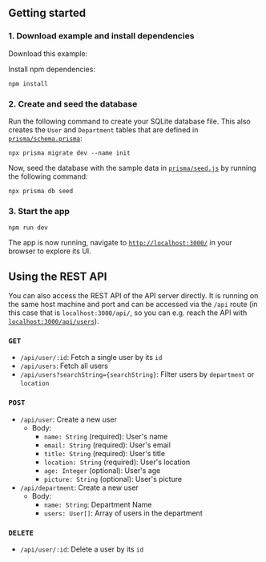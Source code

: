 ## Getting started

### 1. Download example and install dependencies

Download this example:


Install npm dependencies:
```
npm install
```

### 2. Create and seed the database

Run the following command to create your SQLite database file. This also creates the `User` and `Department` tables that are defined in [`prisma/schema.prisma`](./prisma/schema.prisma):

```
npx prisma migrate dev --name init
```

Now, seed the database with the sample data in [`prisma/seed.js`](./prisma/seed.js) by running the following command:

```
npx prisma db seed 
```


### 3. Start the app

```
npm run dev
```

The app is now running, navigate to [`http://localhost:3000/`](http://localhost:3000/) in your browser to explore its UI.

## Using the REST API

You can also access the REST API of the API server directly. It is running on the same host machine and port and can be accessed via the `/api` route (in this case that is `localhost:3000/api/`, so you can e.g. reach the API with [`localhost:3000/api/users`](http://localhost:3000/api/feed)).

### `GET`

- `/api/user/:id`: Fetch a single user by its `id`
- `/api/users`: Fetch all users
- `/api/users?searchString={searchString}`: Filter users by `department` or `location`

### `POST`

- `/api/user`: Create a new user
  - Body:
    - `name: String` (required): User's name
    - `email: String` (required): User's email
    - `title: String` (required): User's title
    - `location: String` (required): User's location
    - `age: Integer` (optional): User's age
    - `picture: String` (optional): User's picture
- `/api/department`: Create a new user
  - Body:
    - `name: String`: Department Name
    - `users: User[]`: Array of users in the department

### `DELETE`
  
- `/api/user/:id`: Delete a user by its `id`
